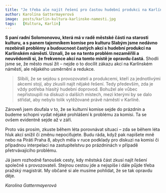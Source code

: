 ```yaml
---
title: "Je třeba ale najít řešení pro častou hudební produkci na Karlínském náměstí"
author: Karolína Gattermayerová
image:  posts/karlin-kultura-karlinske-namesti.jpg
tags:   [Kultura, Karlín]
---
```


**S paní radní Solomonovou, která má v radě městské části na starosti kulturu, a s panem tajemníkem komise pro kulturu Slabým jsme nedávno rozebírali problémy a budoucnost častých akcí s hudební produkcí na Karlínském náměstí. Uznali, že se na tento problém nezaměřili a neuvědomili si, že frekvence akcí na tomto místě je opravdu častá.** Shodli jsme se, že město musí žít – nejde o to docílit zákazu akcí na Karlínském náměstí, ale nějakého usměrnění a redukce.

> Slíbili, že se sejdou s provozovateli a produkcemi, kteří za jednotlivými akcemi stojí, aby zkusili najít nějaké řešení. Tedy především, zda je vždy potřeba hlasitý hudební doprovod. Bohužel ale vůbec nepřistoupili na diskuzi o dalších místech, mezi kterými by se dalo střídat, aby nebylo tolik vytěžované právě náměstí v Karlíně.

Zároveň jsem doufala v to, že se kulturní komise sejde do prázdnin a budeme schopni vydat nějaké prohlášení k problému za komisi. Ta se ovšem evidentně sejde až v září.

Proto vás prosím, zkuste během léta porovnávat situaci – zda se během léta hluk akcí snížil či změnu nepociťujete. Budu ráda, když pak napíšete mně nebo na Piráti Praha 8, abych měla v ruce podklady pro diskuzi na komisi či případnou interpelaci na zastupitelstvu po prázdninách v případě přetrvávajícího problému.

Já jsem rozhodně fanoušek cesty, kdy městská část zkusí najít řešení společně s provozovateli. Stejnou cestou jde a nejspíše i dále půjde třeba pražský magistrát. My občané si ale musíme pohlídat, že se tak opravdu děje.

*Karolína Gattermayerová*


